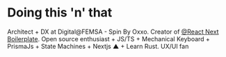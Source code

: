 # Doing this 'n' that

Architect + DX at Digital@FEMSA - Spin By Oxxo. Creator of [@React Next Boilerplate](https://github.com/react-next-boilerplate/react-next-boilerplate). Open source enthusiast + JS/TS + Mechanical Keyboard + PrismaJs + State Machines + Nextjs ▲ + Learn Rust. UX/UI fan
